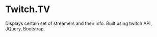 # Twitch.TV
Displays certain set of  streamers and their info. Built using twitch API, JQuery, Bootstrap. 
